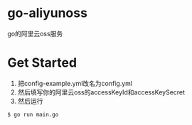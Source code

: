 # go-aliyunoss
go的阿里云oss服务

# Get Started
1. 把config-example.yml改名为config.yml
2. 然后填写你的阿里云oss的accessKeyId和accessKeySecret
3. 然后运行
```shell
$ go run main.go
```
